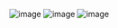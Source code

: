 ![image](https://github.com/fahricigdem/Phoneword/assets/64100513/eb136a6c-462d-4a46-9dee-348fd87e5b34)
![image](https://github.com/fahricigdem/Phoneword/assets/64100513/e0b2e9c8-803b-48ba-b255-cabcc7b981ec)
![image](https://github.com/fahricigdem/Phoneword/assets/64100513/9ab0c12b-7905-44a5-a847-e2bcd1af2745)
